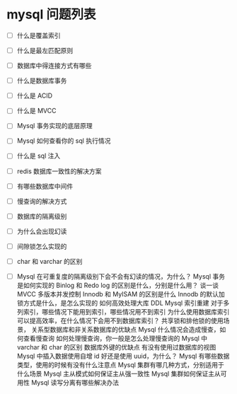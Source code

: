 

# mysql 问题列表

- [ ] 什么是覆盖索引
- [ ] 什么是最左匹配原则
- [ ] 数据库中得连接方式有哪些
- [ ] 什么是数据库事务
- [ ] 什么是 ACID
- [ ] 什么是 MVCC
- [ ] Mysql 事务实现的底层原理
- [ ] Mysql 如何查看你的 sql 执行情况
- [ ] 什么是 sql 注入
- [ ] redis 数据库一致性的解决方案
- [ ] 有哪些数据库中间件
- [ ] 慢查询的解决方式
- [ ] 数据库的隔离级别
- [ ] 为什么会出现幻读
- [ ] 间隙锁怎么实现的
- [ ] char 和 varchar 的区别

- [ ] Mysql 在可重复度的隔离级别下会不会有幻读的情况，为什么？
  Mysql 事务是如何实现的
  Binlog 和 Redo log 的区别是什么，分别是什么用？
  谈一谈 MVCC 多版本并发控制
  Innodb 和 MyISAM 的区别是什么
  Innodb 的默认加锁方式是什么，是怎么实现的
  如何高效处理大库 DDL
  Mysql 索引重建
  对于多列索引，哪些情况下能用到索引，哪些情况用不到索引
  为什么使用数据库索引可以提高效率，在什么情况下会用不到数据库索引？
  共享锁和排他锁的使用场景，
  关系型数据库和非关系数据库的优缺点
  Mysql 什么情况会造成慢查，如何查看慢查询
  如何处理慢查询，你一般是怎么处理慢查询的
  Mysql 中 varchar 和 char 的区别
  数据库外键的优缺点
  有没有使用过数据库的视图
  Mysql 中插入数据使用自增 id 好还是使用 uuid，为什么？
  Mysql 有哪些数据类型，使用的时候有没有什么注意点
  Mysql 集群有哪几种方式，分别适用于什么场景
  Mysql 主从模式如何保证主从强一致性
  Mysql 集群如何保证主从可用性
  Mysql 读写分离有哪些解决办法